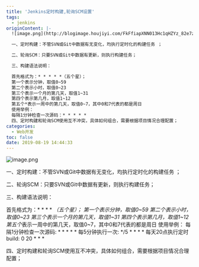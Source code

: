 ```yaml
---
title: 'Jenkins定时构建,轮询SCM设置'
tags:
  - jenkins
originContent: |-
  ![image.png](http://blogimage.houjiyi.com/FkFfiapXNN013Hc1qHZYz_82e7zF)

  一、定时构建：不管SVN或Git中数据有无变化，均执行定时化的构建任务 ；

  二、轮询SCM：只要SVN或Git中数据有更新，则执行构建任务；

  三、构建语法说明：

  首先格式为：* * * * *（五个星）；
  第一个表示分钟，取值0~59
  第二个表示小时，取值0~23
  第三个表示一个月的第几天，取值1~31
  第四个表示第几月，取值1~12
  第五个*表示一周中的第几天，取值0~7，其中0和7代表的都是周日
  使用举例：
  每隔1分钟检查一次源码：* * * * * 
  四、定时构建和轮询SCM使用互不冲突，具体如何组合，需要根据项目情况合理配置；
categories:
  - Web开发
toc: false
date: 2019-08-19 14:44:33
---
```


![image.png](http://blogimage.houjiyi.com/FkFfiapXNN013Hc1qHZYz_82e7zF)

一、定时构建：不管SVN或Git中数据有无变化，均执行定时化的构建任务 ；

二、轮询SCM：只要SVN或Git中数据有更新，则执行构建任务；

三、构建语法说明：

首先格式为：* * * * *（五个星）；
第一个表示分钟，取值0~59
第二个表示小时，取值0~23
第三个表示一个月的第几天，取值1~31
第四个表示第几月，取值1~12
第五个*表示一周中的第几天，取值0~7，其中0和7代表的都是周日
使用举例：
每隔1分钟检查一次源码: * * * * * 
每5分钟执行一次: */5 * * * *
每天20点执行定时build: 0 20 * * *

四、定时构建和轮询SCM使用互不冲突，具体如何组合，需要根据项目情况合理配置；
